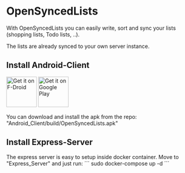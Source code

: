 # OpenSyncedLists

With OpenSyncedLists you can easily write, sort and sync your lists (shopping lists, Todo lists, ..).

The lists are already synced to your own server instance. 

## Install Android-Client

[<img src="https://f-droid.org/badge/get-it-on.png"
      alt="Get it on F-Droid"
      height="80">](https://f-droid.org/packages/eu.schmidt.systems.opensyncedlists/)
[<img src="https://play.google.com/intl/en_us/badges/images/generic/en-play-badge.png"
      alt="Get it on Google Play"
      height="80">](https://play.google.com/store/apps/details?id=eu.schmidt.systems.opensyncedlists)

You can download and install the apk from the repo:  
"Android_Client/build/OpenSyncedLists.apk"

## Install Express-Server

The express server is easy to setup inside docker container. Move to "Express_Server" and just run:
´´´
sudo docker-compose up -d
´´´
